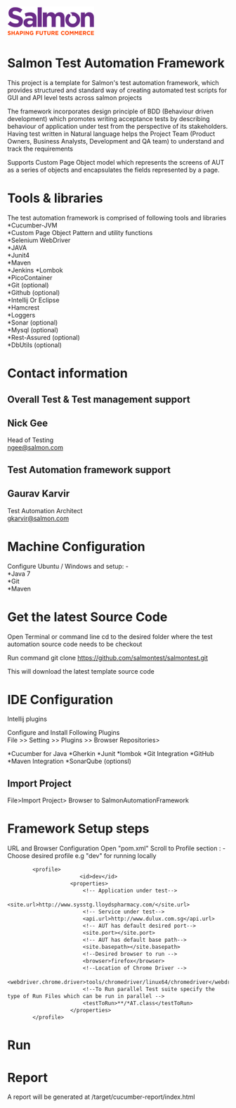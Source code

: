 ![Salmon](/salmonlogo.png)
================================
Salmon Test Automation Framework
================================
This project is a template for Salmon's test automation framework, which provides structured and standard way of 
creating automated test scripts for GUI and API level tests across salmon projects  

The framework incorporates design principle of BDD (Behaviour driven development) which promotes
 writing acceptance tests by describing behaviour of application under test from
 the perspective of its stakeholders. 
 Having test written in Natural language helps the Project Team 
 (Product Owners, Business Analysts, Development and QA team) to understand and track the requirements
 
Supports Custom Page Object model which represents the screens of AUT as a series of objects and 
encapsulates the fields represented by a page.    
    


Tools & libraries
=================
The test automation framework is comprised of following tools and libraries
*Cucumber-JVM  
*Custom Page Object Pattern and utility functions    
*Selenium WebDriver  
*JAVA  
*Junit4  
*Maven  
*Jenkins
*Lombok  
*PicoContainer  
*Git (optional)  
*Github (optional)  
*Intellij Or Eclipse  
*Hamcrest  
*Loggers  
*Sonar (optional)  
*Mysql (optional)  
*Rest-Assured (optional)    
*DbUtils (optional)  


Contact information
===================
Overall Test & Test management support
------------------------------------------
Nick Gee
--------
Head of Testing  
ngee@salmon.com  


Test Automation framework support
------------------------------------------
Gaurav Karvir
--------------
Test Automation Architect  
gkarvir@salmon.com  



Machine Configuration
====================
Configure Ubuntu / Windows and setup: -   
*Java 7  
*Git  
*Maven  


Get the latest Source Code
===========================
Open Terminal or command line
cd to the desired folder where the test automation source code needs to be checkout

Run command
git clone https://github.com/salmontest/salmontest.git

This will download the latest template source code

IDE Configuration
==================
Intellij plugins  

Configure and Install Following Plugins  
File >> Setting >> Plugins >> Browser Repositories>

*Cucumber for Java
*Gherkin
*Junit
*lombok
*Git Integration
*GitHub
*Maven Integration
*SonarQube (optionsl)

Import Project
--------------
File>Import Project>
Browser to SalmonAutomationFramework


Framework Setup steps
============================
URL and Browser Configuration
Open "pom.xml" 
Scroll to Profile section : - Choose desired profile e.g "dev" for running locally

            <profile>
                           <id>dev</id>
                        <properties>
                            <!-- Application under test-->
                            <site.url>http://www.sysstg.lloydspharmacy.com/</site.url>
                            <!-- Service under test-->
                            <api.url>http://www.dulux.com.sg</api.url>
                            <!-- AUT has default desired port-->
                            <site.port></site.port>
                            <!-- AUT has default base path-->
                            <site.basepath></site.basepath>
                            <!--Desired browser to run -->
                            <browser>firefox</browser>
                            <!--Location of Chrome Driver -->
                            <webdriver.chrome.driver>tools/chromedriver/linux64/chromedriver</webdriver.chrome.driver>
                            <!--To Run parallel Test suite specify the type of Run Files which can be run in parallel -->
                            <testToRun>**/*AT.class</testToRun>
                        </properties>
            </profile>


Run
========

Report
=========
A report will be generated at /target/cucumber-report/index.html
